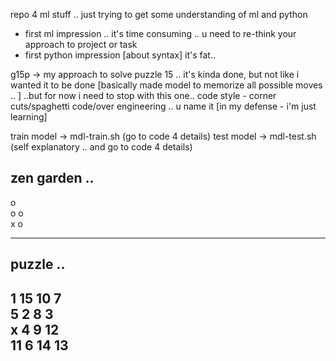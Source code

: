 repo 4 ml stuff .. 
just trying to get some understanding of ml and python 
 - first ml impression .. it's time consuming .. u need to re-think your approach to project or task
 - first python impression [about syntax] it's fat.. 

g15p -> my approach to solve puzzle 15 .. 
it's kinda done, but not like i wanted it to be done 
[basically made model to memorize all possible moves .. ]
..but for now i need to stop with this one.. 
code style - corner cuts/spaghetti code/over engineering .. u name it [in my defense - i'm just learning]

train model -> mdl-train.sh (go to code 4 details)
test model -> mdl-test.sh   (self explanatory .. and go to code 4 details)

zen garden ..
-------------------------
o                               
o       o                       
x                       o       
                                
-------------------------
puzzle ..
-------------------------
1       15      10      7       
5       2       8       3       
x       4       9       12      
11      6       14      13      
-------------------------
